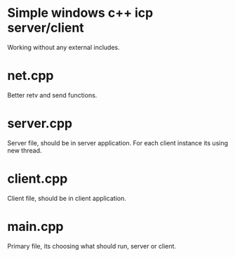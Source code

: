 # Simple windows c++ icp server/client 

Working without any external includes.

# net.cpp

Better retv and send functions.

# server.cpp

Server file, should be in server application. For each client instance its using new thread.

# client.cpp 

Client file, should be in client application.

# main.cpp

Primary file, its choosing what should run, server or client. 
